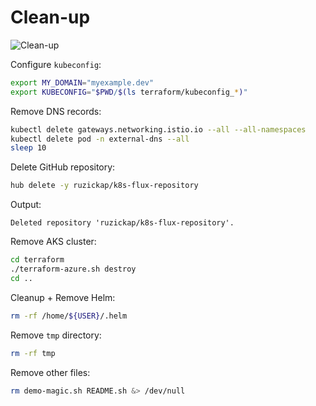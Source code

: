 # Clean-up

![Clean-up](https://raw.githubusercontent.com/aws-samples/eks-workshop/65b766c494a5b4f5420b2912d8373c4957163541/static/images/cleanup.svg?sanitize=true
"Clean-up")

Configure `kubeconfig`:

```bash
export MY_DOMAIN="myexample.dev"
export KUBECONFIG="$PWD/$(ls terraform/kubeconfig_*)"
```

Remove DNS records:

```bash
kubectl delete gateways.networking.istio.io --all --all-namespaces
kubectl delete pod -n external-dns --all
sleep 10
```

Delete GitHub repository:

```bash
hub delete -y ruzickap/k8s-flux-repository
```

Output:

```text
Deleted repository 'ruzickap/k8s-flux-repository'.
```

Remove AKS cluster:

```bash
cd terraform
./terraform-azure.sh destroy
cd ..
```

Cleanup + Remove Helm:

```bash
rm -rf /home/${USER}/.helm
```

Remove `tmp` directory:

```bash
rm -rf tmp
```

Remove other files:

```bash
rm demo-magic.sh README.sh &> /dev/null
```
